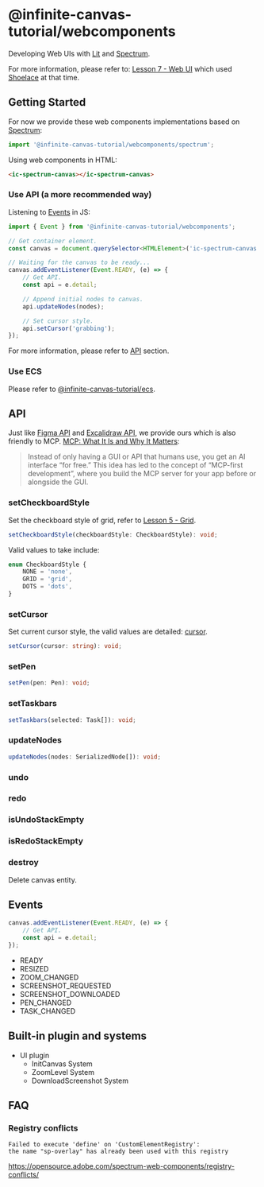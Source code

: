 # @infinite-canvas-tutorial/webcomponents

Developing Web UIs with [Lit] and [Spectrum].

For more information, please refer to: [Lesson 7 - Web UI] which used [Shoelace] at that time.

## Getting Started

For now we provide these web components implementations based on [Spectrum]:

```js
import '@infinite-canvas-tutorial/webcomponents/spectrum';
```

Using web components in HTML:

```html
<ic-spectrum-canvas></ic-spectrum-canvas>
```

### Use API (a more recommended way)

Listening to [Events](#events) in JS:

```ts
import { Event } from '@infinite-canvas-tutorial/webcomponents';

// Get container element.
const canvas = document.querySelector<HTMLElement>('ic-spectrum-canvas')!;

// Waiting for the canvas to be ready...
canvas.addEventListener(Event.READY, (e) => {
    // Get API.
    const api = e.detail;

    // Append initial nodes to canvas.
    api.updateNodes(nodes);

    // Set cursor style.
    api.setCursor('grabbing');
});
```

For more information, please refer to [API](#api) section.

### Use ECS

Please refer to [@infinite-canvas-tutorial/ecs].

## API

Just like [Figma API] and [Excalidraw API], we provide ours which is also friendly to MCP. [MCP: What It Is and Why It Matters]:

> Instead of only having a GUI or API that humans use, you get an AI interface “for free.” This idea has led to the concept of “MCP-first development”, where you build the MCP server for your app before or alongside the GUI.

### setCheckboardStyle

Set the checkboard style of grid, refer to [Lesson 5 - Grid].

```ts
setCheckboardStyle(checkboardStyle: CheckboardStyle): void;
```

Valid values to take include:

```ts
enum CheckboardStyle {
    NONE = 'none',
    GRID = 'grid',
    DOTS = 'dots',
}
```

### setCursor

Set current cursor style, the valid values are detailed: [cursor].

```ts
setCursor(cursor: string): void;
```

### setPen

```ts
setPen(pen: Pen): void;
```

### setTaskbars

```ts
setTaskbars(selected: Task[]): void;
```

### updateNodes

```ts
updateNodes(nodes: SerializedNode[]): void;
```

### undo

### redo

### isUndoStackEmpty

### isRedoStackEmpty

### destroy

Delete canvas entity.

## Events

```ts
canvas.addEventListener(Event.READY, (e) => {
    // Get API.
    const api = e.detail;
});
```

-   READY
-   RESIZED
-   ZOOM_CHANGED
-   SCREENSHOT_REQUESTED
-   SCREENSHOT_DOWNLOADED
-   PEN_CHANGED
-   TASK_CHANGED

## Built-in plugin and systems

-   UI plugin
    -   InitCanvas System
    -   ZoomLevel System
    -   DownloadScreenshot System

## FAQ

### Registry conflicts

```plaintext
Failed to execute 'define' on 'CustomElementRegistry':
the name "sp-overlay" has already been used with this registry
```

<https://opensource.adobe.com/spectrum-web-components/registry-conflicts/>

[Lit]: https://lit.dev/
[Shoelace]: https://shoelace.style/
[Spectrum]: https://opensource.adobe.com/spectrum-web-components
[Lesson 5 - Grid]: https://infinitecanvas.cc/guide/lesson-005
[Lesson 7 - Web UI]: https://infinitecanvas.cc/guide/lesson-007
[@infinite-canvas-tutorial/ecs]: https://www.npmjs.com/package/@infinite-canvas-tutorial/ecs
[MCP: What It Is and Why It Matters]: https://addyo.substack.com/p/mcp-what-it-is-and-why-it-matters
[Figma API]: https://www.figma.com/developers/api
[Excalidraw API]: https://docs.excalidraw.com/docs/@excalidraw/excalidraw/api
[cursor]: https://developer.mozilla.org/en-US/docs/Web/CSS/cursor
